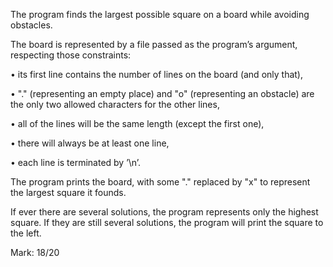 The program finds the largest possible square on a board while avoiding obstacles.

The board is represented by a file passed as the program’s argument, respecting those constraints:

• its first line contains the number of lines on the board (and only that),

• "." (representing an empty place) and "o" (representing an obstacle) are the only two allowed characters for the
other lines,

• all of the lines will be the same length (except the first one),

• there will always be at least one line,

• each line is terminated by ’\n’.

The program prints the board, with some "." replaced by "x" to represent the largest square it founds.

If ever there are several solutions, the program represents only the highest square. If they are still several
solutions, the program will print the square to the left.

Mark: 18/20

